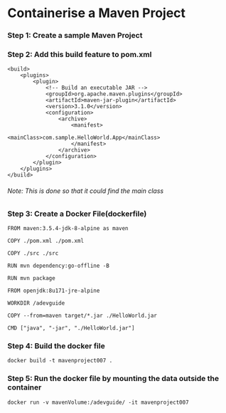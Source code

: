 # Containerise a Maven Project

### Step 1: Create a sample Maven Project

### Step 2: Add this build feature to pom.xml
````
<build>  
    <plugins>  
        <plugin>  
            <!-- Build an executable JAR -->  
            <groupId>org.apache.maven.plugins</groupId>  
            <artifactId>maven-jar-plugin</artifactId>  
            <version>3.1.0</version>  
            <configuration>  
                <archive>  
                    <manifest>  
                        <mainClass>com.sample.HelloWorld.App</mainClass>  
                    </manifest>  
                </archive>  
            </configuration>  
        </plugin>  
    </plugins>  
</build>
````
 
###### Note: This is done so that it could find the main class

### Step 3: Create a Docker File(dockerfile)
````
FROM maven:3.5.4-jdk-8-alpine as maven

COPY ./pom.xml ./pom.xml

COPY ./src ./src

RUN mvn dependency:go-offline -B

RUN mvn package

FROM openjdk:8u171-jre-alpine

WORKDIR /adevguide

COPY --from=maven target/*.jar ./HelloWorld.jar

CMD ["java", "-jar", "./HelloWorld.jar"]
````

### Step 4: Build the docker file

````
docker build -t mavenproject007 .
````

### Step 5: Run the docker file by mounting the data outside the container
````
docker run -v mavenVolume:/adevguide/ -it mavenproject007
````